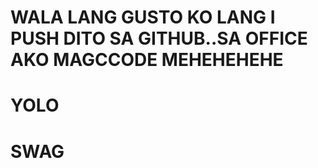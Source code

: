 WALA LANG GUSTO KO LANG I PUSH DITO SA GITHUB..SA OFFICE AKO MAGCCODE MEHEHEHEHE
=======================

YOLO
=======================

SWAG
=======================